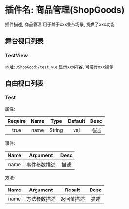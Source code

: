 # 插件名: 商品管理(ShopGoods)

插件描述, 商品管理 用于处于xxx业务场景, 提供了xxx功能

## 舞台视口列表

### TestView

地址: `/ShopGoods/test.vue`
显示xxx内容, 可进行xxx操作

## 自由视口列表

### Test

属性:

| Require | Name |  Type  | Default | Desc |
|:-------:|:----:|:------:|:-------:|:----:|
|  true   | name | String |   val   | 描述 |
  
事件:

| Name |   Argument   | Desc |
|:----:|:------------:|:----:|
| name | 事件参数描述 | 描述 |

方法:

| Name |   Argument   |   Result   | Desc |
|:----:|:------------:|:----------:|:----:|
| name | 方法参数描述 | 返回值描述 | 描述 |